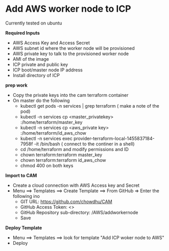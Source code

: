 # Add AWS worker node to ICP
Currently tested on ubuntu

**Required Inputs**
* AWS Access Key and Access Secret
* AWS subnet id where the worker node will be provisioned
* AWS private key to talk to the provisioned worker node
* AMI of the image
* ICP private and public key
* ICP boot/master node IP address
* Install directory of ICP

**prep work**
* Copy the private keys into the cam terraform container
* On master do the following
  * kubectl get pods -n services | grep terraform ( make a note of the pod)
  * kubectl -n services cp <master_privatekey> <provider-terraform-local-1455837184-7958f> :/home/terraform/master_key
  * kubectl -n services cp <aws_private key> <provider-terraform-local-1455837184-7958f> :/home/terraform/id_aws_chow
  * kubectl -n services exec provider-terraform-local-1455837184-7958f -it /bin/bash ( connect to the continer in a shell)
  * cd /home/terraform and modify permissions and ID
   * chown terraform:terraform master_key
   * chown terraform:terraform id_aws_chow
   * chmod 400 on both keys

**Import to CAM**
* Create a cloud connection with AWS Access key and Secret
* Menu ==> Templates ==> Create Template ==> From GitHub => Enter the following ino
  * GIT URL: https://github.com/chowdhu/CAM
  * GitHub Access Token: <>
  * GitHub Repository sub-directory: /AWS/addworkernode
  * Save

**Deploy Template**

* Menu ==> Templates ==> look for template "Add ICP woker node to AWS"
* Deploy
